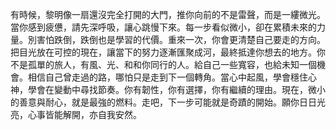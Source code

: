 有時候，黎明像一扇還沒完全打開的大門，推你向前的不是雷聲，而是一縷微光。當你感到疲憊，請先深呼吸，讓心跳慢下來。每一步看似微小，卻在累積未來的力量。別害怕跌倒，跌倒也是學習的代價。重來一次，你會更清楚自己要走的方向。把目光放在可控的現在，讓當下的努力逐漸匯聚成河，最終抵達你想去的地方。你不是孤單的旅人，有風、光、和和你同行的人。給自己一些寬容，也給未知一個機會。相信自己曾走過的路，哪怕只是走到下一個轉角。當心中起風，學會穩住心神，學會在變動中尋找節奏。你有韌性，你有選擇，你有繼續的理由。現在，微小的善意與耐心，就是最強的燃料。走吧，下一步可能就是奇蹟的開始。願你日日光亮，心事皆能解開，亦自我安然。